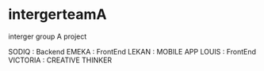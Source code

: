 # intergerteamA
interger group A project

SODIQ  : Backend
EMEKA : FrontEnd
LEKAN : MOBILE APP
LOUIS : FrontEnd
VICTORIA : CREATIVE THINKER
